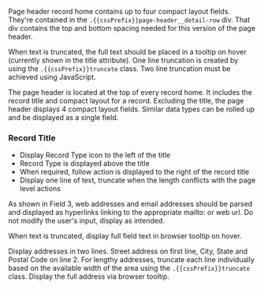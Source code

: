 Page header record home contains up to four
compact layout fields. They're contained in the `.{{cssPrefix}}page-header__detail-row`
div. That div contains the top and bottom spacing needed for this version of
the page header.

When text is truncated, the full text should be placed in
a tooltip on hover (currently shown in the title
attribute). One line truncation is created by using the
`.{{cssPrefix}}truncate` class. Two line truncation must be achieved
using JavaScript.

The page header is located at the top of every record home. It includes the record title and compact layout for a record. Excluding the title, the page header displays 4 compact layout fields. Similar data types can be rolled up and be displayed as a single field.

<h3 class="{{cssPrefix}}text-heading--small">Record Title</h3>

* Display Record Type icon to the left of the title
* Record Type is displayed above the title
* When required, follow action is displayed to the right of the record title
* Display one line of text, truncate when the length conflicts with the page level actions

As shown in Field 3, web addresses and email addresses should be parsed and displayed as hyperlinks linking to the appropriate mailto: or web url. Do not modify the user's input, display as intended.

When text is truncated, display full field text in browser tooltip on hover.

Display addresses in two lines. Street address on first line, City, State and Postal Code on line 2. For lengthy addresses, truncate each line individually based on the available width of the area using the `.{{cssPrefix}}truncate` class. Display the full address via browser tooltip.
